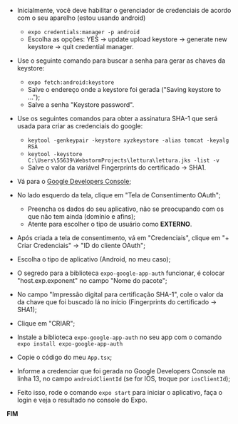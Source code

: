 * Inicialmente, você deve habilitar o gerenciador de credenciais de acordo com o seu aparelho (estou usando android)   
    * ```expo credentials:manager -p android```
    * Escolha as opções: YES -> update upload keystore -> generate new keystore -> quit credential manager.

* Use o seguinte comando para buscar a senha para gerar as chaves da keystore:  
    * ```expo fetch:android:keystore```
    * Salve o endereço onde a keystore foi gerada ("Saving keystore to ...");
    * Salve a senha "Keystore password".

* Use os seguintes comandos para obter a assinatura SHA-1 que será usada para criar as credenciais do google:   
    * ```keytool -genkeypair -keystore xyzkeystore -alias tomcat -keyalg RSA```
    * ```keytool -keystore C:\Users\55639\WebstormProjects\lettura\lettura.jks -list -v```
    * Salve o valor da variável Fingerprints do certificado -> SHA1.
    
* Vá para o [Google Developers Console](https://console.developers.google.com/);    

* No lado esquerdo da tela, clique em "Tela de Consentimento OAuth";
    * Preencha os dados do seu aplicativo, não se preocupando com os que não tem ainda (domínio e afins);
    * Atente para escolher o tipo de usuário como **EXTERNO**.

* Após criada a tela de consentimento, vá em "Credenciais", clique em "+ Criar Credenciais" -> "ID do cliente OAuth";

* Escolha o tipo de aplicativo (Android, no meu caso);

* O segredo para a biblioteca ```expo-google-app-auth``` funcionar, é colocar "host.exp.exponent" no campo "Nome do pacote";

* No campo "Impressão digital para certificação SHA-1", cole o valor da da chave que foi buscado lá no início (Fingerprints do certificado -> SHA1);

* Clique em "CRIAR";

* Instale a biblioteca ```expo-google-app-auth``` no seu app com o comando ```expo install expo-google-app-auth```

* Copie o código do meu ```App.tsx```;

* Informe a credenciar que foi gerada no Google Developers Console na linha 13, no campo ```androidClientId``` (se for IOS, troque por ```iosClientId```);

* Feito isso, rode o comando ```expo start``` para iniciar o aplicativo, faça o login e veja o resultado no console do Expo.

**FIM**

